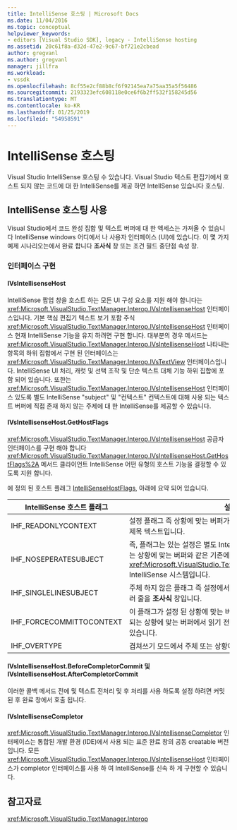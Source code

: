 ```yaml
---
title: IntelliSense 호스팅 | Microsoft Docs
ms.date: 11/04/2016
ms.topic: conceptual
helpviewer_keywords:
- editors [Visual Studio SDK], legacy - IntelliSense hosting
ms.assetid: 20c61f8a-d32d-47e2-9c67-bf721e2cbead
author: gregvanl
ms.author: gregvanl
manager: jillfra
ms.workload:
- vssdk
ms.openlocfilehash: 8cf55e2cf88b8cf6f92145ea7a75aa35a5f56486
ms.sourcegitcommit: 2193323efc608118e0ce6f6b2ff532f158245d56
ms.translationtype: MT
ms.contentlocale: ko-KR
ms.lasthandoff: 01/25/2019
ms.locfileid: "54958591"
---
```

# <a name="intellisense-hosting"></a>IntelliSense 호스팅
Visual Studio IntelliSense 호스팅 수 있습니다. Visual Studio 텍스트 편집기에서 호스트 되지 않는 코드에 대 한 IntelliSense를 제공 하면 IntellSense 있습니다 호스팅.  
  
## <a name="intellisense-hosting-usage"></a>IntelliSense 호스팅 사용  
 Visual Studio에서 코드 완성 집합 및 텍스트 버퍼에 대 한 액세스는 가져올 수 있습니다 IntelliSense windows 어디에서 나 사용자 인터페이스 (UI)에 있습니다. 이 몇 가지 예제 시나리오는에서 완료 합니다 **조사식** 창 또는 조건 필드 중단점 속성 창.  
  
### <a name="implementation-interfaces"></a>인터페이스 구현  
  
#### <a name="ivsintellisensehost"></a>IVsIntellisenseHost  
 IntelliSense 팝업 창을 호스트 하는 모든 UI 구성 요소를 지원 해야 합니다는 <xref:Microsoft.VisualStudio.TextManager.Interop.IVsIntellisenseHost> 인터페이스입니다. 기본 핵심 편집기 텍스트 보기 포함 주식 <xref:Microsoft.VisualStudio.TextManager.Interop.IVsIntellisenseHost> 인터페이스 현재 IntelliSense 기능을 유지 하려면 구현 합니다. 대부분의 경우 메서드는 <xref:Microsoft.VisualStudio.TextManager.Interop.IVsIntellisenseHost> 나타내는 항목의 하위 집합에서 구현 된 인터페이스는 <xref:Microsoft.VisualStudio.TextManager.Interop.IVsTextView> 인터페이스입니다. IntelliSense UI 처리, 캐럿 및 선택 조작 및 단순 텍스트 대체 기능 하위 집합에 포함 되어 있습니다. 또한는 <xref:Microsoft.VisualStudio.TextManager.Interop.IVsIntellisenseHost> 인터페이스 있도록 별도 IntelliSense "subject" 및 "컨텍스트" 컨텍스트에 대해 사용 되는 텍스트 버퍼에 직접 존재 하지 않는 주제에 대 한 IntelliSense를 제공할 수 있습니다.  
  
#### <a name="ivsintellisensehostgethostflags"></a>IVsIntellisenseHost.GetHostFlags  
 <xref:Microsoft.VisualStudio.TextManager.Interop.IVsIntellisenseHost> 공급자 인터페이스를 구현 해야 합니다 <xref:Microsoft.VisualStudio.TextManager.Interop.IVsIntellisenseHost.GetHostFlags%2A> 메서드 클라이언트 IntelliSense 어떤 유형의 호스트 기능을 결정할 수 있도록 지원 합니다.  
  
 에 정의 된 호스트 플래그 [IntelliSenseHostFlags](../extensibility/intellisensehostflags.md), 아래에 요약 되어 있습니다.  
  
|IntelliSense 호스트 플래그|설명|  
|----------------------------|-----------------|  
|IHF_READONLYCONTEXT|설정 플래그 즉 상황에 맞는 버퍼가 읽기 전용 및 편집 내 에서만 발생 제목 텍스트입니다.|  
|IHF_NOSEPERATESUBJECT|즉, 플래그는 있는 설정은 별도 IntelliSense 제목 없음입니다. 주체 있는 상황에 맞는 버퍼와 같은 기존에서는 <xref:Microsoft.VisualStudio.TextManager.Interop.IVsTextView> IntelliSense 시스템입니다.|  
|IHF_SINGLELINESUBJECT|주체 하지 않은 플래그 즉 설정에서 단일 줄 편집와 같은 지원 되는 여러 줄을 **조사식** 창입니다.|  
|IHF_FORCECOMMITTOCONTEXT|이 플래그가 설정 된 상황에 맞는 버퍼를 업데이트 해야 하는 경우 무시 되는 상황에 맞는 버퍼에서 읽기 전용 플래그 및 편집 하려면 호스트 수 있습니다.|  
|IHF_OVERTYPE|겹쳐쓰기 모드에서 주체 또는 상황에 맞는) (에서 편집 해야 합니다.|  
  
#### <a name="ivsintellisensehostbeforecompletorcommit-and-ivsintellisensehostaftercompletorcommit"></a>IVsIntellisenseHost.BeforeCompletorCommit 및 IVsIntellisenseHost.AfterCompletorCommit  
 이러한 콜백 메서드 전에 및 텍스트 전처리 및 후 처리를 사용 하도록 설정 하려면 커밋된 후 완료 창에서 호출 됩니다.  
  
#### <a name="ivsintellisensecompletor"></a>IVsIntellisenseCompletor  
 <xref:Microsoft.VisualStudio.TextManager.Interop.IVsIntellisenseCompletor> 인터페이스는 통합된 개발 환경 (IDE)에서 사용 되는 표준 완료 창의 공동 creatable 버전입니다. 모든 <xref:Microsoft.VisualStudio.TextManager.Interop.IVsIntellisenseHost> 인터페이스가 completor 인터페이스를 사용 하 여 IntelliSense를 신속 하 게 구현할 수 있습니다.  
  
## <a name="see-also"></a>참고자료  
 <xref:Microsoft.VisualStudio.TextManager.Interop>